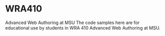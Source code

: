 # WRA410
Advanced Web Authoring at MSU
The code samples here are for educational use by students in WRA 410 Advanced Web Authoring at MSU.
 
 

